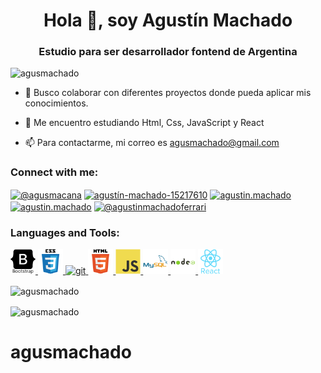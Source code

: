 <h1 align="center">Hola 👋, soy Agustín Machado</h1>
<h3 align="center">Estudio para ser desarrollador fontend de Argentina</h3>

<p align="left"> <img src="https://komarev.com/ghpvc/?username=agusmachado&label=Profile%20views&color=0e75b6&style=flat" alt="agusmachado" /> </p>

- 👯 Busco colaborar con diferentes proyectos donde pueda aplicar mis conocimientos. 

- 🌱 Me encuentro estudiando Html, Css, JavaScript y React 

- 📫 Para contactarme, mi correo es agusmachado@gmail.com 

<h3 align="left">Connect with me:</h3>

<p align="left">

<a href="https://twitter.com/@agusmacana" target="blank"><img align="center" src="https://raw.githubusercontent.com/rahuldkjain/github-profile-readme-generator/master/src/images/icons/Social/twitter.svg" alt="@agusmacana" height="30" width="40" /></a>
<a href="https://linkedin.com/in/agustín-machado-15217610" target="blank"><img align="center" src="https://raw.githubusercontent.com/rahuldkjain/github-profile-readme-generator/master/src/images/icons/Social/linked-in-alt.svg" alt="agustín-machado-15217610" height="30" width="40" /></a>
<a href="https://fb.com/agustin.machado" target="blank"><img align="center" src="https://raw.githubusercontent.com/rahuldkjain/github-profile-readme-generator/master/src/images/icons/Social/facebook.svg" alt="agustin.machado" height="30" width="40" /></a>
<a href="https://instagram.com/agustin.machado" target="blank"><img align="center" src="https://raw.githubusercontent.com/rahuldkjain/github-profile-readme-generator/master/src/images/icons/Social/instagram.svg" alt="agustin.machado" height="30" width="40" /></a>
<a href="https://www.youtube.com/c/@agustinmachadoferrari" target="blank"><img align="center" src="https://raw.githubusercontent.com/rahuldkjain/github-profile-readme-generator/master/src/images/icons/Social/youtube.svg" alt="@agustinmachadoferrari" height="30" width="40" /></a>
</p>

<h3 align="left">Languages and Tools:</h3>
<p align="left"> <a href="https://getbootstrap.com" target="_blank" rel="noreferrer"> <img src="https://raw.githubusercontent.com/devicons/devicon/master/icons/bootstrap/bootstrap-plain-wordmark.svg" alt="bootstrap" width="40" height="40"/> </a> <a href="https://www.w3schools.com/css/" target="_blank" rel="noreferrer"> <img src="https://raw.githubusercontent.com/devicons/devicon/master/icons/css3/css3-original-wordmark.svg" alt="css3" width="40" height="40"/> </a> <a href="https://git-scm.com/" target="_blank" rel="noreferrer"> <img src="https://www.vectorlogo.zone/logos/git-scm/git-scm-icon.svg" alt="git" width="40" height="40"/> </a> <a href="https://www.w3.org/html/" target="_blank" rel="noreferrer"> <img src="https://raw.githubusercontent.com/devicons/devicon/master/icons/html5/html5-original-wordmark.svg" alt="html5" width="40" height="40"/> </a> <a href="https://developer.mozilla.org/en-US/docs/Web/JavaScript" target="_blank" rel="noreferrer"> <img src="https://raw.githubusercontent.com/devicons/devicon/master/icons/javascript/javascript-original.svg" alt="javascript" width="40" height="40"/> </a> <a href="https://www.mysql.com/" target="_blank" rel="noreferrer"> <img src="https://raw.githubusercontent.com/devicons/devicon/master/icons/mysql/mysql-original-wordmark.svg" alt="mysql" width="40" height="40"/> </a> <a href="https://nodejs.org" target="_blank" rel="noreferrer"> <img src="https://raw.githubusercontent.com/devicons/devicon/master/icons/nodejs/nodejs-original-wordmark.svg" alt="nodejs" width="40" height="40"/> </a> <a href="https://reactjs.org/" target="_blank" rel="noreferrer"> <img src="https://raw.githubusercontent.com/devicons/devicon/master/icons/react/react-original-wordmark.svg" alt="react" width="40" height="40"/> </a> </p>

<p><img align="center" src="https://github-readme-stats.vercel.app/api/top-langs?username=agusmachado&show_icons=true&locale=en&layout=compact" alt="agusmachado" /></p>

<p><img align="center" src="https://github-readme-streak-stats.herokuapp.com/?user=agusmachado&" alt="agusmachado" /></p>

# agusmachado
